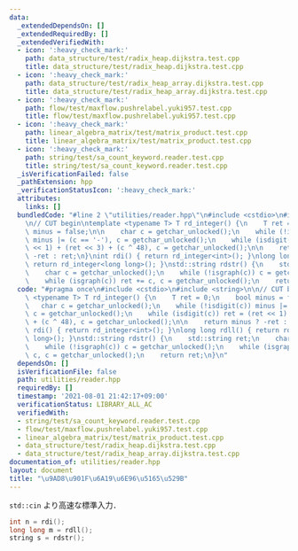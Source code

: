 ```yaml
---
data:
  _extendedDependsOn: []
  _extendedRequiredBy: []
  _extendedVerifiedWith:
  - icon: ':heavy_check_mark:'
    path: data_structure/test/radix_heap.dijkstra.test.cpp
    title: data_structure/test/radix_heap.dijkstra.test.cpp
  - icon: ':heavy_check_mark:'
    path: data_structure/test/radix_heap_array.dijkstra.test.cpp
    title: data_structure/test/radix_heap_array.dijkstra.test.cpp
  - icon: ':heavy_check_mark:'
    path: flow/test/maxflow.pushrelabel.yuki957.test.cpp
    title: flow/test/maxflow.pushrelabel.yuki957.test.cpp
  - icon: ':heavy_check_mark:'
    path: linear_algebra_matrix/test/matrix_product.test.cpp
    title: linear_algebra_matrix/test/matrix_product.test.cpp
  - icon: ':heavy_check_mark:'
    path: string/test/sa_count_keyword.reader.test.cpp
    title: string/test/sa_count_keyword.reader.test.cpp
  _isVerificationFailed: false
  _pathExtension: hpp
  _verificationStatusIcon: ':heavy_check_mark:'
  attributes:
    links: []
  bundledCode: "#line 2 \"utilities/reader.hpp\"\n#include <cstdio>\n#include <string>\n\
    \n// CUT begin\ntemplate <typename T> T rd_integer() {\n    T ret = 0;\n    bool\
    \ minus = false;\n\n    char c = getchar_unlocked();\n    while (!isdigit(c))\
    \ minus |= (c == '-'), c = getchar_unlocked();\n    while (isdigit(c)) ret = (ret\
    \ << 1) + (ret << 3) + (c ^ 48), c = getchar_unlocked();\n\n    return minus ?\
    \ -ret : ret;\n}\nint rdi() { return rd_integer<int>(); }\nlong long rdll() {\
    \ return rd_integer<long long>(); }\nstd::string rdstr() {\n    std::string ret;\n\
    \    char c = getchar_unlocked();\n    while (!isgraph(c)) c = getchar_unlocked();\n\
    \    while (isgraph(c)) ret += c, c = getchar_unlocked();\n    return ret;\n}\n"
  code: "#pragma once\n#include <cstdio>\n#include <string>\n\n// CUT begin\ntemplate\
    \ <typename T> T rd_integer() {\n    T ret = 0;\n    bool minus = false;\n\n \
    \   char c = getchar_unlocked();\n    while (!isdigit(c)) minus |= (c == '-'),\
    \ c = getchar_unlocked();\n    while (isdigit(c)) ret = (ret << 1) + (ret << 3)\
    \ + (c ^ 48), c = getchar_unlocked();\n\n    return minus ? -ret : ret;\n}\nint\
    \ rdi() { return rd_integer<int>(); }\nlong long rdll() { return rd_integer<long\
    \ long>(); }\nstd::string rdstr() {\n    std::string ret;\n    char c = getchar_unlocked();\n\
    \    while (!isgraph(c)) c = getchar_unlocked();\n    while (isgraph(c)) ret +=\
    \ c, c = getchar_unlocked();\n    return ret;\n}\n"
  dependsOn: []
  isVerificationFile: false
  path: utilities/reader.hpp
  requiredBy: []
  timestamp: '2021-08-01 21:42:17+09:00'
  verificationStatus: LIBRARY_ALL_AC
  verifiedWith:
  - string/test/sa_count_keyword.reader.test.cpp
  - flow/test/maxflow.pushrelabel.yuki957.test.cpp
  - linear_algebra_matrix/test/matrix_product.test.cpp
  - data_structure/test/radix_heap.dijkstra.test.cpp
  - data_structure/test/radix_heap_array.dijkstra.test.cpp
documentation_of: utilities/reader.hpp
layout: document
title: "\u9AD8\u901F\u6A19\u6E96\u5165\u529B"
---
```


`std::cin` より高速な標準入力．

```cpp
int n = rdi();
long long m = rdll();
string s = rdstr();
```
